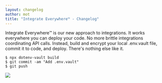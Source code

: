 ```yaml
---
layout: changelog
author: mot
title: "Integrate Everywhere™ - Changelog"
---
```


Integrate Everywhere™ is our new approach to integrations. It works everywhere you can deploy your code. No more brittle integrations coordinating API calls. Instead, build and encrypt your local .env.vault file, commit it to code, and deploy. There's nothing else like it.

```
$ npx dotenv-vault build
$ git commit -am "Add .env.vault"
$ git push
```

![](https://res.cloudinary.com/dotenv-org/image/upload/c_scale,w_800/v1666490854/screely-1666490843091_ygumti.png)
